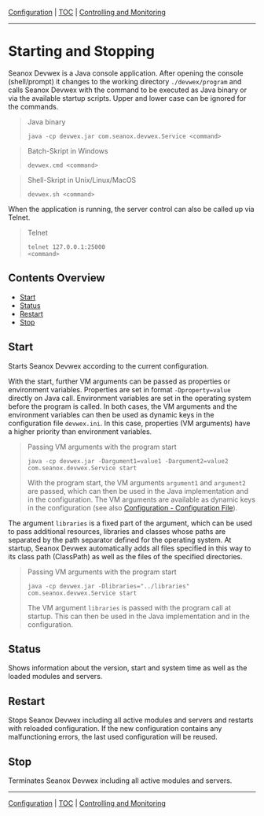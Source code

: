 [Configuration](configuration.md) | [TOC](README.md) | [Controlling and Monitoring](control.md)
- - -

# Starting and Stopping
  
Seanox Devwex is a Java console application. After opening the console
(shell/prompt) it changes to the working directory `./devwex/program` and calls
Seanox Devwex with the command to be executed as Java binary or via the
available startup scripts. Upper and lower case can be ignored for the commands. 

> Java binary
>
> ```
> java -cp devwex.jar com.seanox.devwex.Service <command>

> Batch-Skript in Windows
>
> ```
> devwex.cmd <command>
> ```

> Shell-Skript in Unix/Linux/MacOS
> 
> ```
> devwex.sh <command>
> ```

When the application is running, the server control can also be called up via
Telnet. 

> Telnet
> 
> ```
> telnet 127.0.0.1:25000
> <command>
> ```


## Contents Overview
- [Start](#start)
- [Status](#status)
- [Restart](#restart)
- [Stop](#stop)


## Start

Starts Seanox Devwex according to the current configuration.

With the start, further VM arguments can be passed as properties or environment
variables. Properties are set in format `-Dproperty=value` directly on Java
call. Environment variables are set in the operating system before the program
is called. In both cases, the VM arguments and the environment variables can
then be used as dynamic keys in the configuration file `devwex.ini`. In this
case, properties (VM arguments) have a higher priority than environment
variables.

> Passing VM arguments with the program start
>
> ```
> java -cp devwex.jar -Dargument1=value1 -Dargument2=value2 com.seanox.devwex.Service start
> ```
> 
> With the program start, the VM arguments `argument1` and `argument2` are
> passed, which can then be used in the Java implementation and in the
> configuration. The VM arguments are available as dynamic keys in the
> configuration (see also [Configuration - Configuration File](
>     configuration.md#configuration-file)).

The argument `libraries` is a fixed part of the argument, which can be used to
pass additional resources, libraries and classes whose paths are separated by
the path separator defined for the operating system. At startup, Seanox Devwex
automatically adds all files specified in this way to its class path (ClassPath)
as well as the files of the specified directories.

> Passing VM arguments with the program start
>
> ```
> java -cp devwex.jar -Dlibraries="../libraries" com.seanox.devwex.Service start
> ```
>
> The VM argument `libraries` is passed with the program call at startup. This
> can then be used in the Java implementation and in the configuration. 


## Status

Shows information about the version, start and system time as well as the loaded
modules and servers.


## Restart

Stops Seanox Devwex including all active modules and servers and restarts with
reloaded configuration. If the new configuration contains any malfunctioning
errors, the last used configuration will be reused.


## Stop

Terminates Seanox Devwex including all active modules and servers.
      
      
- - -

[Configuration](configuration.md) | [TOC](README.md) | [Controlling and Monitoring](control.md)

